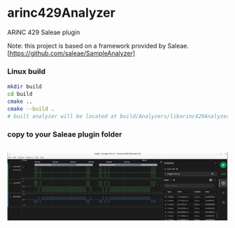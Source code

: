# arinc429Analyzer
ARiNC 429 Saleae plugin

Note: this project is based on a framework provided by Saleae. [https://github.com/saleae/SampleAnalyzer]


### Linux build

```bash
mkdir build
cd build
cmake ..
cmake --build .
# built analyzer will be located at build/Analyzers/libarinc429Analyzer.so
```

### copy to your Saleae plugin folder

```cp -a Analyzers/libarinc429Analyzer.so ~/saleae/myAnalyzers/ 
```

![screenshot](arinc429analyzer.png)
